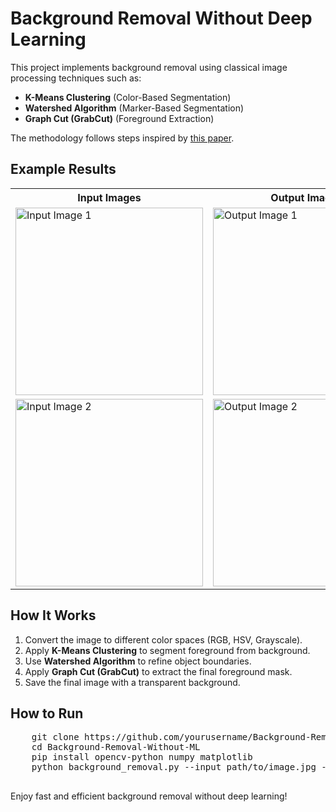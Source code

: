<!DOCTYPE html>
<html lang="en">
<body>
    <h1>Background Removal Without Deep Learning</h1>
    <p>This project implements background removal using classical image processing techniques such as:</p>
    <ul>
        <li><strong>K-Means Clustering</strong> (Color-Based Segmentation)</li>
        <li><strong>Watershed Algorithm</strong> (Marker-Based Segmentation)</li>
        <li><strong>Graph Cut (GrabCut)</strong> (Foreground Extraction)</li>
    </ul>
    <p>The methodology follows steps inspired by <a href="https://docs.aspose.com/imaging/net/image-masking/#auto-masking" target="_blank">this paper</a>.</p>
    <h2>Example Results</h2>
    <table>
        <tr>
            <th>Input Images</th>
            <th>Output Images</th>
        </tr>
        <tr>
            <td><img src="input1.jpg" alt="Input Image 1" width="300"></td>
            <td><img src="output1.png" alt="Output Image 1" width="300"></td>
        </tr>
        <tr>
            <td><img src="input2.jpg" alt="Input Image 2" width="300"></td>
            <td><img src="output2.png" alt="Output Image 2" width="300"></td>
        </tr>
    </table>
    <h2>How It Works</h2>
    <ol>
        <li>Convert the image to different color spaces (RGB, HSV, Grayscale).</li>
        <li>Apply <strong>K-Means Clustering</strong> to segment foreground from background.</li>
        <li>Use <strong>Watershed Algorithm</strong> to refine object boundaries.</li>
        <li>Apply <strong>Graph Cut (GrabCut)</strong> to extract the final foreground mask.</li>
        <li>Save the final image with a transparent background.</li>
    </ol>
    <h2>How to Run</h2>
    <pre>
    git clone https://github.com/yourusername/Background-Removal-Without-ML.git
    cd Background-Removal-Without-ML
    pip install opencv-python numpy matplotlib
    python background_removal.py --input path/to/image.jpg --output output.png
    </pre>
    <p>Enjoy fast and efficient background removal without deep learning!</p>
</body>
</html>

